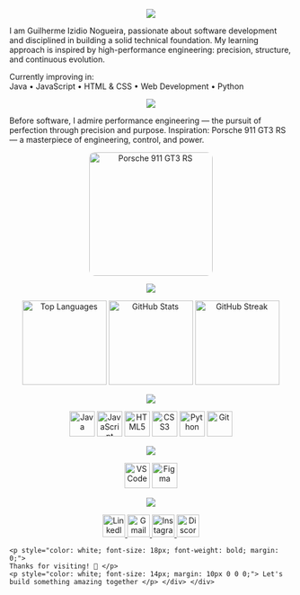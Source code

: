 <!-- =======================
     Section: About Me
     ======================= -->
<p align="center">
  <!-- Animated typing SVG for About Me title -->
  <img src="https://readme-typing-svg.herokuapp.com?size=24&color=0066FF&center=true&vCenter=true&width=300&lines=About+Me" />
</p>

<!-- Personal introduction -->
<p>
  I am Guilherme Izidio Nogueira, passionate about software development and disciplined in building a solid technical foundation.
  My learning approach is inspired by high-performance engineering: precision, structure, and continuous evolution.
</p>

<!-- Current learning areas -->
<p>
  Currently improving in: <br>
  Java • JavaScript • HTML & CSS • Web Development • Python
</p>

<!-- =======================
     Section: Performance Mindset
     ======================= -->
<p align="center">
  <!-- Animated typing SVG for Performance Mindset -->
  <img src="https://readme-typing-svg.herokuapp.com?size=24&color=0066FF&center=true&vCenter=true&width=350&lines=Performance+Mindset" />
</p>

<p>
  Before software, I admire performance engineering — the pursuit of perfection through precision and purpose.
  Inspiration: Porsche 911 GT3 RS — a masterpiece of engineering, control, and power.
</p>

<!-- Centered Porsche image -->
<div align="center"> 
  <img src="https://www.wsupercars.com/wallpapers-regular/Porsche/2023-Porsche-911-GT3-RS-004-1080.jpg" 
       height="220" 
       style="border-radius:10px;" 
       alt="Porsche 911 GT3 RS" /> 
</div>

<!-- =======================
     Section: GitHub Performance Dashboard
     ======================= -->
<p align="center"> 
  <img src="https://readme-typing-svg.herokuapp.com?size=24&color=0066FF&center=true&vCenter=true&width=450&lines=GitHub+Performance+Dashboard" /> 
</p>

<div align="center">
  <!-- Top languages used on GitHub -->
  <img height="150" src="https://github-readme-stats.vercel.app/api/top-langs/?username=Guilhermezi&layout=compact&langs_count=6&theme=algolia&hide_border=true&card_width=350" alt="Top Languages" /> 

  <!-- GitHub stats card -->
  <img height="150" src="https://github-readme-stats.vercel.app/api?username=Guilhermezi&show_icons=true&include_all_commits=true&count_private=true&theme=algolia&hide_border=true" alt="GitHub Stats" /> 

  <!-- GitHub streak stats -->
  <img height="150" src="https://github-readme-streak-stats.herokuapp.com?user=Guilhermezi&theme=algolia&hide_border=true" alt="GitHub Streak" /> 
</div>

<!-- =======================
     Section: Technologies
     ======================= -->
<p align="center"> 
  <img src="https://readme-typing-svg.herokuapp.com?size=24&color=0066FF&center=true&vCenter=true&width=250&lines=Technologies" /> 
</p>

<div align="center">
  <!-- Technology icons -->
  <img src="https://cdn.jsdelivr.net/gh/devicons/devicon/icons/java/java-original.svg" height="45" alt="Java" /> 
  <img src="https://cdn.jsdelivr.net/gh/devicons/devicon/icons/javascript/javascript-original.svg" height="45" alt="JavaScript" /> 
  <img src="https://cdn.jsdelivr.net/gh/devicons/devicon/icons/html5/html5-original.svg" height="45" alt="HTML5" /> 
  <img src="https://cdn.jsdelivr.net/gh/devicons/devicon/icons/css3/css3-original.svg" height="45" alt="CSS3" /> 
  <img src="https://cdn.jsdelivr.net/gh/devicons/devicon/icons/python/python-original.svg" height="45" alt="Python" /> 
  <img src="https://cdn.jsdelivr.net/gh/devicons/devicon/icons/git/git-original.svg" height="45" alt="Git" /> 
</div>

<!-- =======================
     Section: Tools & IDEs
     ======================= -->
<p align="center"> 
  <img src="https://readme-typing-svg.herokuapp.com?size=24&color=0066FF&center=true&vCenter=true&width=280&lines=Tools+%26+IDEs" /> 
</p>

<div align="center">
  <!-- VS Code icon -->
  <img src="https://cdn.jsdelivr.net/gh/devicons/devicon/icons/vscode/vscode-original.svg" height="45" alt="VS Code" title="VS Code" /> 

  <!-- Figma icon -->
  <img src="https://cdn.jsdelivr.net/gh/devicons/devicon/icons/figma/figma-original.svg" height="45" alt="Figma" title="Figma" /> 
</div>

<!-- =======================
     Section: Contact
     ======================= -->
<p align="center"> 
  <img src="https://readme-typing-svg.herokuapp.com?size=24&color=0066FF&center=true&vCenter=true&width=180&lines=Contact" /> 
</p>

<div align="center">
  <!-- Social and contact badges -->
  <a href="https://www.linkedin.com/in/guilherme-izidio-nogueira-7ab1ab370/" target="_blank"> 
    <img src="https://img.shields.io/static/v1?message=LinkedIn&logo=linkedin&label=&color=0066FF&logoColor=white&style=for-the-badge" height="40" alt="LinkedIn" /> 
  </a> 
  <a href="mailto:guilherme.elinogueira@gmail.com" target="_blank"> 
    <img src="https://img.shields.io/static/v1?message=Gmail&logo=gmail&label=&color=0066FF&logoColor=white&style=for-the-badge" height="40" alt="Gmail" /> 
  </a> 
  <a href="https://www.instagram.com/guilherme_izidio1/" target="_blank"> 
    <img src="https://img.shields.io/static/v1?message=Instagram&logo=instagram&label=&color=0066FF&logoColor=white&style=for-the-badge" height="40" alt="Instagram" /> 
  </a> 
  <a href="https://discord.com/users/guilherme.g45" target="_blank"> 
    <img src="https://img.shields.io/static/v1?message=Discord&logo=discord&label=&color=0066FF&logoColor=white&style=for-the-badge" height="40" alt="Discord" /> 
  </a> 
</div>

  
  
    <p style="color: white; font-size: 18px; font-weight: bold; margin: 0;"> 
    Thanks for visiting! 🚀 </p> 
    <p style="color: white; font-size: 14px; margin: 10px 0 0 0;"> Let's build something amazing together </p> </div> </div>
